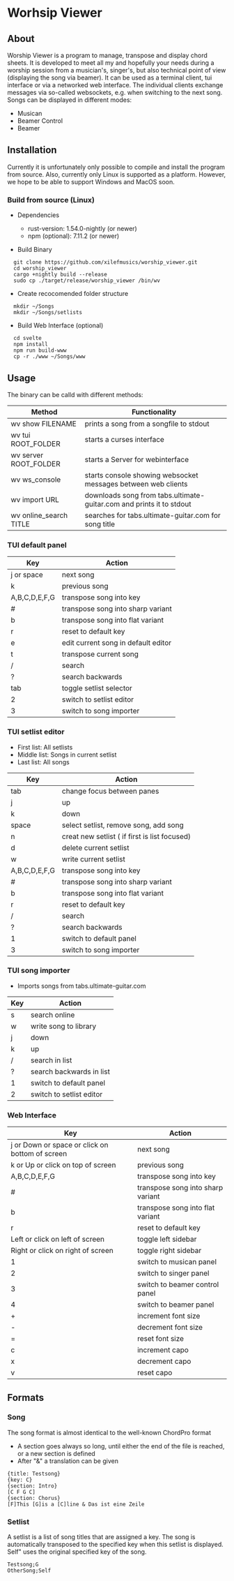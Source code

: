 # Worhsip Viewer

## About

Worship Viewer is a program to manage, transpose and display chord sheets.
It is developed to meet all my and hopefully your needs during a worship session from a musician's, singer's, but also technical point of view (displaying the song via beamer).
It can be used as a terminal client, tui interface or via a networked web interface.
The individual clients exchange messages via so-called websockets, e.g. when switching to the next song.
Songs can be displayed in different modes:

- Musican
- Beamer Control
- Beamer

## Installation

Currently it is unfortunately only possible to compile and install the program from source.
Also, currently only Linux is supported as a platform. However, we hope to be able to support Windows and MacOS soon.

### Build from source (Linux)

- Dependencies

  - rust-version: 1.54.0-nightly (or newer)
  - npm (optional): 7.11.2 (or newer)

- Build Binary

```
  git clone https://github.com/xilefmusics/worship_viewer.git
  cd worship_viewer
  cargo +nightly build --release
  sudo cp ./target/release/worship_viewer /bin/wv
```

- Create recocomended folder structure

```
  mkdir ~/Songs
  mkdir ~/Songs/setlists
```

- Build Web Interface (optional)

```
  cd svelte
  npm install
  npm run build-www
  cp -r ./www ~/Songs/www
```

## Usage

The binary can be calld with different methods:

| Method                  | Functionality                                                        |
| ------------------------| -------------------------------------------------------------------- |
| wv show FILENAME        | prints a song from a songfile to stdout                              |
| wv tui ROOT_FOLDER      | starts a curses interface                                            |
| wv server ROOT_FOLDER   | starts a Server for webinterface                                     |
| wv ws_console           | starts console showing websocket messages between web clients        |
| wv import URL           | downloads song from tabs.ultimate-guitar.com and prints it to stdout |
| wv online_search TITLE  | searches for tabs.ultimate-guitar.com for song title                 |

### TUI default panel

| Key           | Action                              |
| ------------- | ----------------------------------- |
| j or space    | next song                           |
| k             | previous song                       |
| A,B,C,D,E,F,G | transpose song into key             |
| #             | transpose song into sharp variant   |
| b             | transpose song into flat variant    |
| r             | reset to default key                |
| e             | edit current song in default editor |
| t             | transpose current song              |
| /             | search                              |
| ?             | search backwards                    |
| tab           | toggle setlist selector             |
| 2             | switch to setlist editor            |
| 3             | switch to song importer             |

### TUI setlist editor

- First list: All setlists
- Middle list: Songs in current setlist
- Last list: All songs

| Key           | Action                                         |
| ------------- | ---------------------------------------------- |
| tab           | change focus between panes                     |
| j             | up                                             |
| k             | down                                           |
| space         | select setlist, remove song, add song          |
| n             | creat new setlist ( if first is list focused)  |
| d             | delete current setlist                         |
| w             | write current setlist                          |
| A,B,C,D,E,F,G | transpose song into key                        |
| #             | transpose song into sharp variant              |
| b             | transpose song into flat variant               |
| r             | reset to default key                           |
| /             | search                                         |
| ?             | search backwards                               |
| 1             | switch to default panel                        |
| 3             | switch to song importer                        |

### TUI song importer
- Imports songs from tabs.ultimate-guitar.com

| Key           | Action                              |
| ------------- | ----------------------------------- |
| s             | search online                       |
| w             | write song to library               |
| j             | down                                |
| k             | up                                  |
| /             | search in list                      |
| ?             | search backwards in list            |
| 1             | switch to default panel             |
| 2             | switch to setlist editor            |

### Web Interface

| Key                                                | Action                            |
| -------------------------------------------------- | --------------------------------- |
| j or Down or space or click on bottom of screen    | next song                         |
| k or Up or click on top of screen                  | previous song                     |
| A,B,C,D,E,F,G                                      | transpose song into key           |
| #                                                  | transpose song into sharp variant |
| b                                                  | transpose song into flat variant  |
| r                                                  | reset to default key              |
| Left or click on left of screen                    | toggle left sidebar               |
| Right or click on right of screen                  | toggle right sidebar              |
| 1                                                  | switch to musican panel           |
| 2                                                  | switch to singer panel            |
| 3                                                  | switch to beamer control panel    |
| 4                                                  | switch to beamer panel            |
| +                                                  | increment font size               |
| -                                                  | decrement font size               |
| =                                                  | reset font size                   |
| c                                                  | increment capo                    |
| x                                                  | decrement capo                    |
| v                                                  | reset capo                        |

## Formats

### Song

The song format is almost identical to the well-known ChordPro format

- A section goes always so long, until either the end of the file is reached, or a new section is defined
- After "&" a translation can be given

```
{title: Testsong}
{key: C}
{section: Intro}
[C F G C]
{section: Chorus}
[F]This [G]is a [C]line & Das ist eine Zeile
```

### Setlist

A setlist is a list of song titles that are assigned a key.
The song is automatically transposed to the specified key when this setlist is displayed.
Self" uses the original specified key of the song.

```
Testsong;G
OtherSong;Self
```

